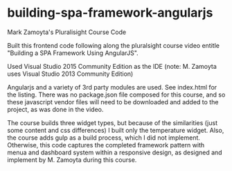 # building-spa-framework-angularjs
Mark Zamoyta's Pluralisight Course Code

Built this frontend code following along the pluralsight course video entitle "Building a SPA Framework Using AngularJS".

Used Visual Studio 2015 Community Edition as the IDE (note: M. Zamoyta uses Visual Studio 2013 Community Edition)

Angularjs and a variety of 3rd party modules are used.  See index.html for the listing.  There was no package.json file composed for this course, and so these javascript vendor files will need to be downloaded and added to the project, as was done in the video.

The course builds three widget types, but because of the similarities (just some content and css differences) I built only the temperature widget.  Also, the course adds gulp as a build process, which I did not implement.  Otherwise, this code captures the completed framework pattern with menua and dashboard system within a responsive design, as designed and implement by M. Zamoyta during this course.

